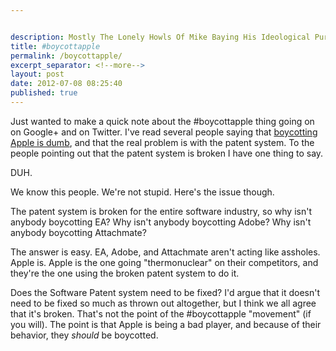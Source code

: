 ```yaml
---


description: Mostly The Lonely Howls Of Mike Baying His Ideological Purity At The Moon
title: #boycottapple
permalink: /boycottapple/
excerpt_separator: <!--more-->
layout: post
date: 2012-07-08 08:25:40
published: true
---
```



Just wanted to make a quick note about the #boycottapple thing going on on Google+ and on Twitter. I've read several people saying that [boycotting Apple is dumb](http://www.cultofmac.com/177786/why-the-boycott-apple-movement-is-dumb/), and that the real problem is with the patent system. To the people pointing out that the patent system is broken I have one thing to say.

<!--more-->

DUH.

We know this people. We're not stupid. Here's the issue though.

The patent system is broken for the entire software industry, so why isn't anybody boycotting EA? Why isn't anybody boycotting Adobe? Why isn't anybody boycotting Attachmate?

The answer is easy. EA, Adobe, and Attachmate aren't acting like assholes. Apple is. Apple is the one going "thermonuclear" on their competitors, and they're the one using the broken patent system to do it.

Does the Software Patent system need to be fixed? I'd argue that it doesn't need to be fixed so much as thrown out altogether, but I think we all agree that it's broken. That's not the point of the #boycottapple "movement" (if you will). The point is that Apple is being a bad player, and because of their behavior, they _should_ be boycotted.

